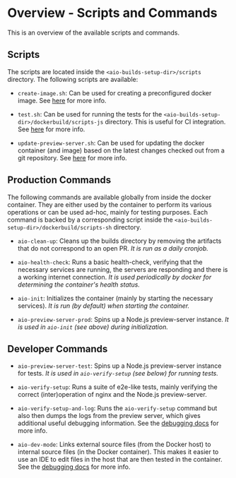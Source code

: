 # Overview - Scripts and Commands


This is an overview of the available scripts and commands.


## Scripts
The scripts are located inside the `<aio-builds-setup-dir>/scripts` directory. The following scripts are
available:

- `create-image.sh`:
  Can be used for creating a preconfigured docker image.
  See [here](vm-setup--create-docker-image.md) for more info.

- `test.sh`:
  Can be used for running the tests for the `<aio-builds-setup-dir>/dockerbuild/scripts-js` directory. This is
  useful for CI integration. See [here](misc--integrate-with-ci.md) for more info.

- `update-preview-server.sh`:
  Can be used for updating the docker container (and image) based on the latest changes checked out
  from a git repository. See [here](vm-setup--update-docker-container.md) for more info.


## Production Commands
The following commands are available globally from inside the docker container. They are either used
by the container to perform its various operations or can be used ad-hoc, mainly for testing
purposes. Each command is backed by a corresponding script inside the `<aio-builds-setup-dir>/dockerbuild/scripts-sh` directory.

- `aio-clean-up`:
  Cleans up the builds directory by removing the artifacts that do not correspond to an open PR.
  _It is run as a daily cronjob._

- `aio-health-check`:
  Runs a basic health-check, verifying that the necessary services are running, the servers are
  responding and there is a working internet connection.
  _It is used periodically by docker for determining the container's health status._

- `aio-init`:
  Initializes the container (mainly by starting the necessary services).
  _It is run (by default) when starting the container._

- `aio-preview-server-prod`:
  Spins up a Node.js preview-server instance.
  _It is used in `aio-init` (see above) during initialization._


## Developer Commands

- `aio-preview-server-test`:
  Spins up a Node.js preview-server instance for tests.
  _It is used in `aio-verify-setup` (see below) for running tests._

- `aio-verify-setup`:
  Runs a suite of e2e-like tests, mainly verifying the correct (inter)operation of nginx and the
  Node.js preview-server.

- `aio-verify-setup-and-log`:
  Runs the `aio-verify-setup` command but also then dumps the logs from the preview server, which
  gives additional useful debugging information. See the [debugging docs](misc--debug-docker-container.md)
  for more info.

- `aio-dev-mode`:
  Links external source files (from the Docker host) to internal source files (in the Docker
  container). This makes it easier to use an IDE to edit files in the host that are then
  tested in the container. See the [debugging docs](misc--debug-docker-container.md) for more info.